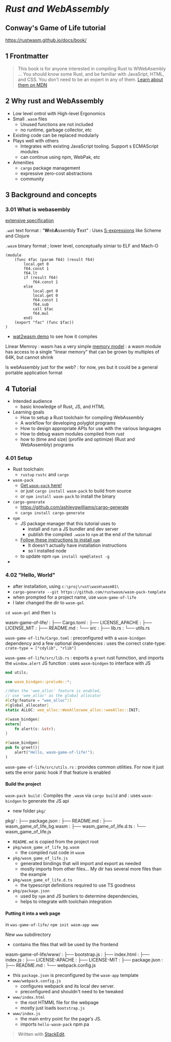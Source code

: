
# *Rust and WebAssembly*
## Conway's Game of Life tutorial
https://rustwasm.github.io/docs/book/

## 1 Frontmatter
> This book is for anyone interested in compiling Rust to WWebAsembly ... You should know some Rust, and be familiar with JavaSript, HTML, and CSS. You don't need to be an expert in any of them.
[Learn about them on MDN](https://developer.mozilla.org/en-US/docs/Learn)

## 2 Why rust and WebAssembly

* Low level ontrol with High-level Ergonomics
* Small `.wasm` files
	* Unused functions are not included
	* no runtime, garbage collector, etc
* Existing code can be replaced modularly
* Plays well with others
	* Integrates with existing JavaScript tooling. Support s ECMAScript modules
	* can continue using npm, WebPak, etc
* Amenities
	* `cargo` package management
	* expressive zero-cost abstractions
	* community

## 3 Background and concepts
### 3.01 What is webasembly
[extensive specification](https://webassembly.github.io/spec/)

`.wat` text format
: "**W**eb**A**ssembly **T**ext"
: Uses [S-expressions](https://en.wikipedia.org/wiki/S-expression) like Scheme and Clojure

`.wasm` binary format
; lower level, conceptually simiar to ELF and Mach-O

```wat
(module
	(func 4fac (param f64) (result f64)
		local.get 0
		f64.const 1
		f64.lt
		if (result f64)
			f64.const 1
		else
			local.get 0
			local.get 0
			f64.const 1
			f64.sub
			call $fac
			f64.mul
		end)
	(export "fac" (func $fac))
)
```

* [wat2wasm demo](https://webassembly.github.io/wabt/demo/wat2wasm/) to see how it compiles

Linear Memroy
: wasm has a very simple [memory model](https://webassembly.github.io/spec/core/syntax/modules.html#syntax-mem)
: a wasm module has access to a single "linear memory" that can be grown by multiples of 64K, but cannot shrink

Is webAssembly just for the web?
: for now, yes but it could be a general portable application format

## 4 Tutorial
* Intended audience
	* basic knowledge of Rust, JS, and HTML
* Learning goals
	* How to setup a Rust toolchain for compiling WebAssembly
	* A workflow for developing polyglot programs
	* How to design appropriate APIs for use with the various languages
	* How to debug wasm modules compiled from rust
	* how to (time and size) (profile and optimize) (Rust and WebAssembly) programs 

### 4.01 Setup
* Rust toolchain:
	* `rustup` `rustc` and `cargo`
* `wasm-pack`
	* [Get  `wasm-pack`  here!](https://rustwasm.github.io/wasm-pack/installer/)
	* or just `cargo install wasm-pack` to build from source
	* or `npm install wasm-pack` to install the binary
* `cargo-generate`
	* https://github.com/ashleygwilliams/cargo-generate
	* `cargo install cargo-generate`
* `npm`
	* JS package manager that this tutorial uses to
		* install and run a JS bundler and dev server
		* publish the compiled `.wasm` to `npm` at the end of the tutorual
	* [Follow these instructions to install  `npm`](https://www.npmjs.com/get-npm)
		* It doesn't actually have installation instructions
		* so I installed node
	* to update npm `npm install npm@latest -g`
*

### 4.02 "Hello, World"
* after installation, using `c:\proj\rust\wasm\wasm01\`
* `cargo-generate --git https://github.com/rustwasm/wasm-pack-template`
* when prompted for a project name, use `wasm-game-of-life`
* I later changed the dir to `wasm-gol`

`cd wasm-gol`  and then `ls`

wasm-game-of-life/
: ├── Cargo.toml
: ├── LICENSE_APACHE
: ├── LICENSE_MIT
: ├── README.md
: └── src
:    ├── lib.rs
:    └── utils.rs

`wasm-game-of-life/Cargo.toml`
: preconfigured with a `wasm-bindgen` dependency and a few optional dependencies
: uses the correct crate-type: `crate-type = ["cdylib", "rlib"]`

`wasm-game-of-life/src/lib.rs`
: exports a `greet` rust funnction, and imports the `window.alert` JS function
: uses `wasm-bindgen` to interface with JS
```rust
mod utils;

use wasm_bindgen::prelude::*;

//When the 'wee_alloc' feature is enabled,
// use 'wee_alloc' as the global allocator
#[cfg(feature = "wee_alloc")]
#[global_allocator]
static ALLOC: wee_alloc::WeeAllocwee_alloc::weeAlloc::INIT;

#[wasm_bindgen]
extern{
	fn alert(s: &str);
}

#[wasm_bindgen]
pub fn greet(){
	alert("Hello, wasm-game-of-life!");
)
```
`wasm-game-of-life/src/utils.rs`
: provides common utilities. For now it just sets the error panic hook if that feature is enabled

#### Build the project

`wasm-pack build`
: Compiles the `.wasm` via `cargo build` and 
: uses `wasm-bindgen` to generate the JS api

* new folder `pkg/`

pkg/
: ├── package.json
: ├── README.md
: ├── wasm_game_of_life_bg.wasm
: ├── wasm_game_of_life.d.ts
: └── wasm_game_of_life.js
* `README.md` is copied from the project root
* `pkg/wasm_game_of_life_bg.wasm`
	* the compiled rust code in `wasm`
* `pkg/wasm_game_of_life.js`
	* generated bindings that will import and export as needed
	* mostly imports from other files... My dir has several more files than the example
* `pkg/wasm_game_of_life.d.ts`
	* the typescript definitions required to use TS goodness 
* `pkg/package.json`
	* used by `npm` and JS bunlers to determine dependencies,
	* helps to integrate with toolchain integration

#### Putting it into a web page
in `was-game-of-life/`
`npm init wasm-app www`

New `www` subdirectory
* contains the files that will be used by the frontend

wasm-game-of-life/www/
: ├── bootstrap.js
: ├── index.html
: ├── index.js
: ├── LICENSE-APACHE
: ├── LICENSE-MIT
: ├── package.json
: ├── README.md
: └── webpack.config.js

* this `package.json` is preconfigured by the `wasm-app` template
* `www/webpack.config.js`
	* configures webpack and its local dev server. 
	* preconfigured and shouldn't need to be tweaked
* `www/index.html`
	* the root HTMML file for the webpage
	* mostly just loads `bootstrap.js`
* `www/index.js`
	* the main entry point for the page's JS.
	* imports `hello-wasm-pack` npm pa


> Written with [StackEdit](https://stackedit.io/).
<!--stackedit_data:
eyJoaXN0b3J5IjpbLTMzNDEyNDc3Nyw2ODA4NTIwODUsLTE1MD
EwNjk0MDMsNjAxMjAzNTg5LDEyMjQxNzg3MjQsLTE3MjIyNjQy
MjRdfQ==
-->
